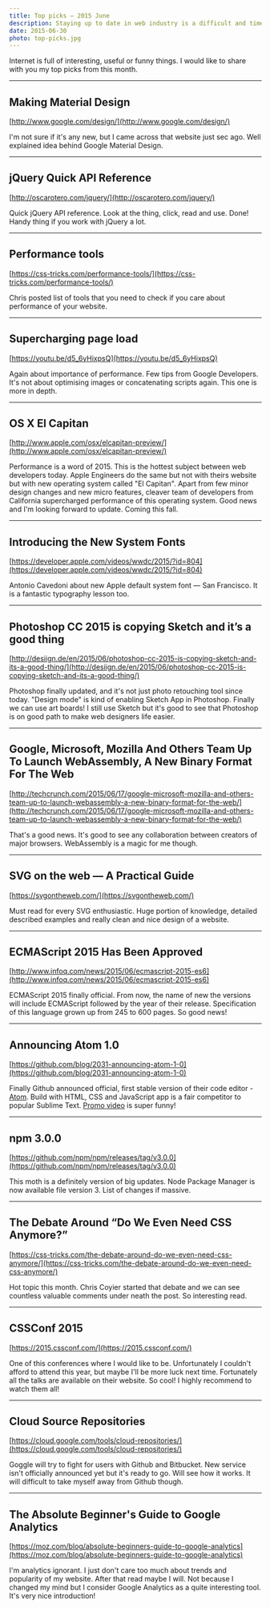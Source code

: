 ```yaml
---
title: Top picks — 2015 June
description: Staying up to date in web industry is a difficult and time consuming task. I would like to share with you my top finds from the past month.
date: 2015-06-30
photo: top-picks.jpg
---
```


Internet is full of interesting, useful or funny things. I would like to share with you my top picks from this month.

- - -

## Making Material Design

[http://www.google.com/design/](http://www.google.com/design/)

I'm not sure if it's any new, but I came across that website just sec ago. Well explained idea behind Google Material Design.

- - -

## jQuery Quick API Reference

[http://oscarotero.com/jquery/](http://oscarotero.com/jquery/)

Quick jQuery API reference. Look at the thing, click, read and use. Done! Handy thing if you work with jQuery a lot.

- - -

## Performance tools

[https://css-tricks.com/performance-tools/](https://css-tricks.com/performance-tools/)

Chris posted list of tools that you need to check if you care about performance of your website.

- - -

## Supercharging page load

[https://youtu.be/d5_6yHixpsQ](https://youtu.be/d5_6yHixpsQ)

Again about importance of performance. Few tips from Google Developers. It's not about optimising images or concatenating scripts again. This one is more in depth.

- - -

## OS X El Capitan

[http://www.apple.com/osx/elcapitan-preview/](http://www.apple.com/osx/elcapitan-preview/)

Performance is a word of 2015. This is the hottest subject between web developers today. Apple Engineers do the same but not with theirs website but with new operating system called "El Capitan". Apart from few minor design changes and new micro features, cleaver team of developers from California supercharged performance of this operating system. Good news and I'm looking forward to update. Coming this fall.

- - -

## Introducing the New System Fonts

[https://developer.apple.com/videos/wwdc/2015/?id=804](https://developer.apple.com/videos/wwdc/2015/?id=804)

Antonio Cavedoni about new Apple default system font — San Francisco. It is a fantastic typography lesson too.

- - -

##  Photoshop CC 2015 is copying Sketch and it’s a good thing

[http://desiign.de/en/2015/06/photoshop-cc-2015-is-copying-sketch-and-its-a-good-thing/](http://desiign.de/en/2015/06/photoshop-cc-2015-is-copying-sketch-and-its-a-good-thing/)

Photoshop finally updated, and it's not just photo retouching tool since today. "Design mode" is kind of enabling Sketch App in Photoshop. Finally we can use art boards! I still use Sketch but it's good to see that Photoshop is on good path to make web designers life easier.

- - -

## Google, Microsoft, Mozilla And Others Team Up To Launch WebAssembly, A New Binary Format For The Web

[http://techcrunch.com/2015/06/17/google-microsoft-mozilla-and-others-team-up-to-launch-webassembly-a-new-binary-format-for-the-web/](http://techcrunch.com/2015/06/17/google-microsoft-mozilla-and-others-team-up-to-launch-webassembly-a-new-binary-format-for-the-web/)

That's a good news. It's good to see any collaboration between creators of major browsers. WebAssembly is a magic for me though.

- - -

## SVG on the web — A Practical Guide

[https://svgontheweb.com/](https://svgontheweb.com/)

Must read for every SVG enthusiastic. Huge portion of knowledge, detailed described examples and really clean and nice design of a website.

- - -

## ECMAScript 2015 Has Been Approved

[http://www.infoq.com/news/2015/06/ecmascript-2015-es6](http://www.infoq.com/news/2015/06/ecmascript-2015-es6)

ECMAScript 2015 finally official. From now, the name of new the versions will include ECMAScript followed by the year of their release. Specification of this language grown up from 245 to 600 pages. So good news!

- - -

## Announcing Atom 1.0

[https://github.com/blog/2031-announcing-atom-1-0](https://github.com/blog/2031-announcing-atom-1-0)

Finally Github announced official, first stable version of their code editor - [Atom](https://atom.io/). Build with HTML, CSS and JavaScript app is a fair competitor to popular Sublime Text. [Promo video](https://youtu.be/Y7aEiVwBAdk) is super funny!

- - -

## npm 3.0.0

[https://github.com/npm/npm/releases/tag/v3.0.0](https://github.com/npm/npm/releases/tag/v3.0.0)

This moth is a definitely version of big updates. Node Package Manager is now available file version 3. List of changes if massive.

- - -

## The Debate Around “Do We Even Need CSS Anymore?”

[https://css-tricks.com/the-debate-around-do-we-even-need-css-anymore/](https://css-tricks.com/the-debate-around-do-we-even-need-css-anymore/)

Hot topic this month. Chris Coyier started that debate and we can see countless valuable comments under neath the post. So interesting read.

- - -

## CSSConf 2015

[https://2015.cssconf.com/](https://2015.cssconf.com/)

One of this conferences where I would like to be. Unfortunately I couldn't afford to attend this year, but maybe I'll be more luck next time. Fortunately all the talks are available on their website. So cool! I highly recommend to watch them all!

- - -

## Cloud Source Repositories

[https://cloud.google.com/tools/cloud-repositories/](https://cloud.google.com/tools/cloud-repositories/)

Goggle will try to fight for users with Github and Bitbucket. New service isn't officially announced yet but it's ready to go. Will see how it works. It will difficult to take myself away from Github though.

- - -

## The Absolute Beginner's Guide to Google Analytics

[https://moz.com/blog/absolute-beginners-guide-to-google-analytics](https://moz.com/blog/absolute-beginners-guide-to-google-analytics)

I'm analytics ignorant. I just don't care too much about trends and popularity of my website. After that read maybe I will. Not because I changed my mind but I consider Google Analytics as a quite interesting tool. It's very nice introduction!

